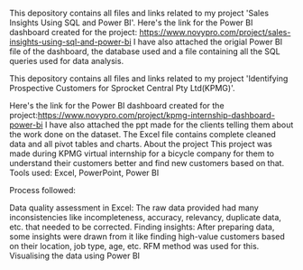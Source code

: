 This depository contains all files and links related to my project 'Sales Insights Using SQL and Power BI'.
Here's the link for the Power BI dashboard created for the project: https://www.novypro.com/project/sales-insights-using-sql-and-power-bi
I have also attached the origial Power BI file of the dashboard, the database used and a file containing all the SQL queries used for data analysis.














This depository contains all files and links related to my project 'Identifying Prospective Customers for Sprocket Central Pty Ltd(KPMG)'.

Here's the link for the Power BI dashboard created for the project:https://www.novypro.com/project/kpmg-internship-dashboard-power-bi
I have also attached the ppt made for the clients telling them about the work done on the dataset.
The Excel file contains complete cleaned data and all pivot tables and charts.
About the project
This project was made during KPMG virtual internship for a bicycle company for them to understand their customers better and find new customers based on that.
Tools used: Excel, PowerPoint, Power BI

Process followed:

Data quality assessment in Excel: The raw data provided had many inconsistencies like incompleteness, accuracy, relevancy, duplicate data, etc. that needed to be corrected.
Finding insights: After preparing data, some insights were drawn from it like finding high-value customers based on their location, job type, age, etc. RFM method was used for this.
Visualising the data using Power BI
